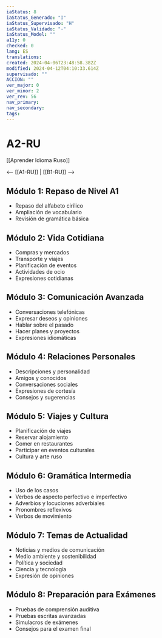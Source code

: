 ```yaml
---
iaStatus: 8
iaStatus_Generado: "I"
iaStatus_Supervisado: "H"
iaStatus_Validado: "-"
iaStatus_Model: ""
a11y: 0
checked: 0
lang: ES
translations: 
created: 2024-04-06T23:48:58.382Z
modified: 2024-04-12T04:10:33.614Z
supervisado: ""
ACCION: ""
ver_major: 0
ver_minor: 2
ver_rev: 56
nav_primary: 
nav_secondary: 
tags:
---
```

# A2-RU

[[Aprender Idioma Ruso]]

<-- [[A1-RU]] | [[B1-RU]] -->

## Módulo 1: Repaso de Nivel A1

- Repaso del alfabeto cirílico
- Ampliación de vocabulario
- Revisión de gramática básica

## Módulo 2: Vida Cotidiana

- Compras y mercados
- Transporte y viajes
- Planificación de eventos
- Actividades de ocio
- Expresiones cotidianas

## Módulo 3: Comunicación Avanzada

- Conversaciones telefónicas
- Expresar deseos y opiniones
- Hablar sobre el pasado
- Hacer planes y proyectos
- Expresiones idiomáticas

## Módulo 4: Relaciones Personales

- Descripciones y personalidad
- Amigos y conocidos
- Conversaciones sociales
- Expresiones de cortesía
- Consejos y sugerencias

## Módulo 5: Viajes y Cultura

- Planificación de viajes
- Reservar alojamiento
- Comer en restaurantes
- Participar en eventos culturales
- Cultura y arte ruso

## Módulo 6: Gramática Intermedia

- Uso de los casos
- Verbos de aspecto perfectivo e imperfectivo
- Adverbios y locuciones adverbiales
- Pronombres reflexivos
- Verbos de movimiento

## Módulo 7: Temas de Actualidad

- Noticias y medios de comunicación
- Medio ambiente y sostenibilidad
- Política y sociedad
- Ciencia y tecnología
- Expresión de opiniones

## Módulo 8: Preparación para Exámenes

- Pruebas de comprensión auditiva
- Pruebas escritas avanzadas
- Simulacros de exámenes
- Consejos para el examen final

